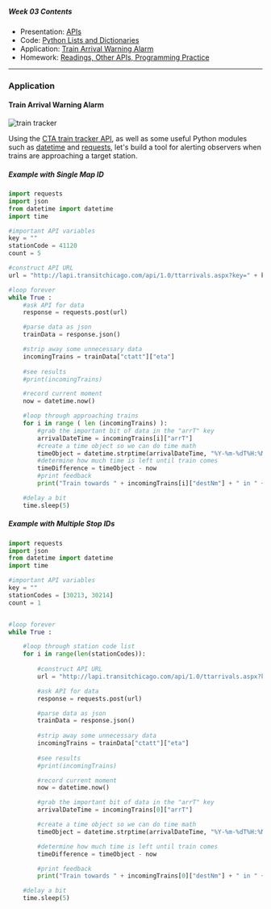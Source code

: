 ##### Week 03 Contents
- Presentation: [APIs](readme.md)
- Code: [Python Lists and Dictionaries](python-lists.md)
- Application: [Train Arrival Warning Alarm](application.md)
- Homework: [Readings, Other APIs, Programming Practice](homework.md)
	
-----

### Application

#### Train Arrival Warning Alarm

![train tracker](https://www.transitchicago.com/assets/1/6/pageheader_traintrackersignred.jpg)

Using the [CTA train tracker API](https://www.transitchicago.com/assets/1/6/cta_Train_Tracker_API_Developer_Guide_and_Documentation.pdf), as well as some useful Python modules such as [datetime](https://docs.python.org/2/library/datetime.html) and [requests](https://pypi.org/project/requests/2.7.0/), let's build a tool for alerting observers when trains are approaching a target station.

##### Example with Single Map ID 

```python
import requests
import json
from datetime import datetime
import time

#important API variables
key = ""
stationCode = 41120
count = 5

#construct API URL
url = "http://lapi.transitchicago.com/api/1.0/ttarrivals.aspx?key=" + key + "&max="+ str(count) + "&outputType=JSON&mapid=" + str(stationCode)

#loop forever
while True : 
	#ask API for data
	response = requests.post(url)

	#parse data as json
	trainData = response.json()

	#strip away some unnecessary data 
	incomingTrains = trainData["ctatt"]["eta"]
	
	#see results
	#print(incomingTrains)

	#record current moment
	now = datetime.now()

	#loop through approaching trains
	for i in range ( len (incomingTrains) ):
		#grab the important bit of data in the "arrT" key
		arrivalDateTime = incomingTrains[i]["arrT"]
		#create a time object so we can do time math
		timeObject = datetime.strptime(arrivalDateTime, "%Y-%m-%dT%H:%M:%S")
		#determine how much time is left until train comes
		timeDifference = timeObject - now
		#print feedback
		print("Train towards " + incomingTrains[i]["destNm"] + " in " + str(timeDifference.seconds) + " seconds at " + str(timeObject.time()))

	#delay a bit
	time.sleep(5)

```



##### Example with Multiple Stop IDs

```python
import requests
import json
from datetime import datetime
import time

#important API variables
key = ""
stationCodes = [30213, 30214]
count = 1


#loop forever
while True : 

	#loop through station code list
	for i in range(len(stationCodes)):
		
		#construct API URL
		url = "http://lapi.transitchicago.com/api/1.0/ttarrivals.aspx?key=" + key + "&max="+ str(count) + "&outputType=JSON&stpid=" + str(stationCodes[i])

		#ask API for data
		response = requests.post(url)

		#parse data as json
		trainData = response.json()
		
		#strip away some unnecessary data 
		incomingTrains = trainData["ctatt"]["eta"]
		
		#see results
		#print(incomingTrains)

		#record current moment
		now = datetime.now()

		#grab the important bit of data in the "arrT" key
		arrivalDateTime = incomingTrains[0]["arrT"]

		#create a time object so we can do time math
		timeObject = datetime.strptime(arrivalDateTime, "%Y-%m-%dT%H:%M:%S")

		#determine how much time is left until train comes
		timeDifference = timeObject - now

		#print feedback
		print("Train towards " + incomingTrains[0]["destNm"] + " in " + str(timeDifference.seconds) + " seconds at " + str(timeObject.time()))

	#delay a bit
	time.sleep(5)